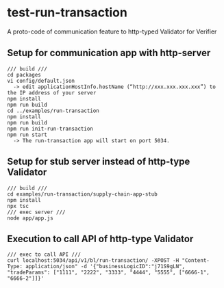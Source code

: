 # test-run-transaction

A proto-code of communication feature to http-typed Validator for Verifier

## Setup for communication app with http-server

```
/// build ///
cd packages
vi config/default.json
  -> edit applicationHostInfo.hostName (“http://xxx.xxx.xxx.xxx”) to the IP address of your server
npm install
npm run build
cd ../examples/run-transaction
npm install
npm run build
npm run init-run-transaction
npm run start
  -> The run-transaction app will start on port 5034.
```

## Setup for stub server instead of http-type Validator

```
/// build ///
cd examples/run-transaction/supply-chain-app-stub
npm install
npx tsc
/// exec server ///
node app/app.js
```

## Execution to call API of http-type Validator

```
/// exec to call API ///
curl localhost:5034/api/v1/bl/run-transaction/ -XPOST -H "Content-Type: application/json" -d '{"businessLogicID":"j71S9gLN", "tradeParams": ["1111", "2222", "3333", "4444", "5555", ["6666-1", "6666-2"]]}'
```